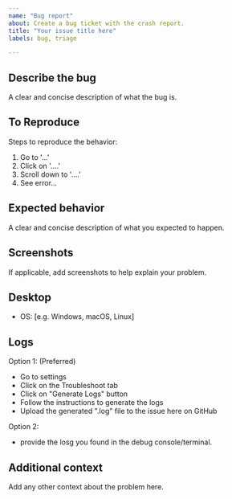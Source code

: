 ```yaml
---
name: "Bug report"
about: Create a bug ticket with the crash report.
title: "Your issue title here"
labels: bug, triage

---
```


## Describe the bug ##
A clear and concise description of what the bug is.

## To Reproduce ##
Steps to reproduce the behavior:
1. Go to '...'
2. Click on '....'
3. Scroll down to '....'
4. See error...

## Expected behavior ##
A clear and concise description of what you expected to happen.

## Screenshots ##
If applicable, add screenshots to help explain your problem.

## Desktop ##
 - OS: [e.g. Windows, macOS, Linux]

## Logs ##

Option 1: (Preferred)
   - Go to settings
   - Click on the Troubleshoot tab
   - Click on "Generate Logs" button
   - Follow the instructions to generate the logs
   - Upload the generated ".log" file to the issue here on GitHub

Option 2:
   - provide the losg you found in the debug console/terminal.

## Additional context ##
Add any other context about the problem here.

